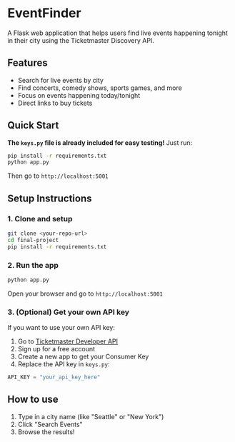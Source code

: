 # EventFinder

A Flask web application that helps users find live events happening tonight in their city using the Ticketmaster Discovery API.

## Features

- Search for live events by city
- Find concerts, comedy shows, sports games, and more
- Focus on events happening today/tonight
- Direct links to buy tickets

## Quick Start

**The `keys.py` file is already included for easy testing!** Just run:

```bash
pip install -r requirements.txt
python app.py
```
Then go to `http://localhost:5001`

## Setup Instructions

### 1. Clone and setup
```bash
git clone <your-repo-url>
cd final-project
pip install -r requirements.txt
```

### 2. Run the app
```bash
python app.py
```
Open your browser and go to `http://localhost:5001`

### 3. (Optional) Get your own API key
If you want to use your own API key:
1. Go to [Ticketmaster Developer API](https://developer.ticketmaster.com/products-and-docs/apis/discovery-api/v2/)
2. Sign up for a free account
3. Create a new app to get your Consumer Key
4. Replace the API key in `keys.py`:
```python
API_KEY = "your_api_key_here"
```

## How to use

1. Type in a city name (like "Seattle" or "New York")
2. Click "Search Events" 
3. Browse the results!

